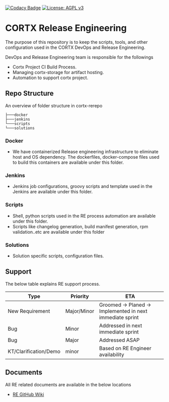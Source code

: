 [![Codacy Badge](https://app.codacy.com/project/badge/Grade/edb2670e6aa24aeb899c496c15b596c9)](https://www.codacy.com?utm_source=github.com&amp;utm_medium=referral&amp;utm_content=Seagate/cortx-re&amp;utm_campaign=Badge_Grade) [![License: AGPL v3](https://img.shields.io/badge/License-AGPL%20v3-blue.svg)](https://github.com/Seagate/cortx-re/blob/main/LICENSE)

# CORTX Release Engineering
The purpose of this repository is to keep the scripts, tools, and other configuration used in the CORTX DevOps and Release Engineering. 

DevOps and Release Engineering team is responsible for the followings

-   Cortx Project CI Build Process.
-   Managing cortx-storage for artifact hosting.
-   Automation to support cortx project.

## Repo Structure

An overview of folder structure in cortx-rerepo
```console
├───docker
├───jenkins
└───scripts
└───solutions

```
### Docker
-   We have containerized Release engineering infrastructure to eliminate host and OS dependency. The dockerfiles, docker-compose files used to build this containers are available under this folder.

### Jenkins
-   Jenkins job configurations, groovy scripts and template used in the Jenkins are available under this folder.

### Scripts
-   Shell, python scripts used in the RE process automation are available under this folder.
-   Scripts like changelog generation, build manifest generation, rpm validation..etc  are available under this folder

### Solutions
-   Solution specific scripts, configuration files. 

## Support
The below table explains  RE support process.

| Type                      |  Priority     | ETA                                                       |
|---------------------------|---------------|-----------------------------------------------------------|
| New Requirement           | Major/Minor   | Groomed -> Planed -> Implemented in next immediate sprint |
| Bug                       | Minor         | Addressed in next immediate sprint                        |
| Bug                       | Major         | Addressed ASAP                                            |
| KT/Clarification/Demo     | minor         | Based on RE Engineer availability                         |


## Documents 

All RE related documents are available in the below locations
-   [RE GitHub Wiki](https://github.com/Seagate/cortx-re/wiki)
